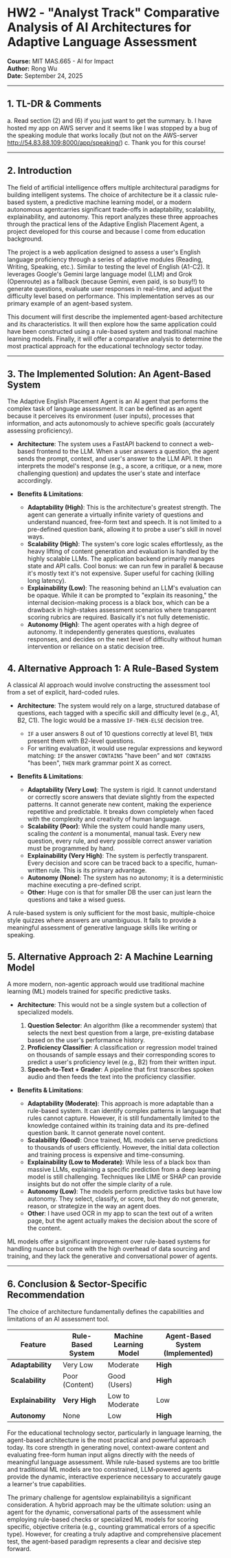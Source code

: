 
# HW2 - "Analyst Track" Comparative Analysis of AI Architectures for Adaptive Language Assessment

**Course:** MIT MAS.665 - AI for Impact  
**Author:** Rong Wu  
**Date:** September 24, 2025

---

## 1. TL-DR & Comments

a. Read section (2) and (6) if you just want to get the summary.
b. I have hosted my app on AWS server and it seems like I was stopped by a bug of the speaking module that works locally (but not on the AWS-server http://54.83.88.109:8000/app/speaking/)
c. Thank you for this course!

---

## 2. Introduction

The field of artificial intelligence offers multiple architectural paradigms for building intelligent systems. The choice of architecture be it a classic rule-based system, a predictive machine learning model, or a modern autonomous agentcarries significant trade-offs in adaptability, scalability, explainability, and autonomy. This report analyzes these three approaches through the practical lens of the Adaptive English Placement Agent, a project developed for this course and because I come from education background.

The project is a web application designed to assess a user's English language proficiency through a series of adaptive modules (Reading, Writing, Speaking, etc.). Similar to testing the level of English (A1-C2). It leverages Google's Gemini large language model (LLM) and Grok (Openroute) as a fallback (because Gemini, even paid, is so busy!!) to generate questions, evaluate user responses in real-time, and adjust the difficulty level based on performance. This implementation serves as our primary example of an agent-based system.

This document will first describe the implemented agent-based architecture and its characteristics. It will then explore how the same application could have been constructed using a rule-based system and traditional machine learning models. Finally, it will offer a comparative analysis to determine the most practical approach for the educational technology sector today.

---

## 3. The Implemented Solution: An Agent-Based System

The Adaptive English Placement Agent is an AI agent that performs the complex task of language assessment. It can be defined as an agent because it perceives its environment (user inputs), processes that information, and acts autonomously to achieve specific goals (accurately assessing proficiency).

-   **Architecture**: The system uses a FastAPI backend to connect a web-based frontend to the LLM. When a user answers a question, the agent sends the prompt, context, and user's answer to the LLM API. It then interprets the model's response (e.g., a score, a critique, or a new, more challenging question) and updates the user's state and interface accordingly.

-   **Benefits & Limitations**:
    -   **Adaptability (High)**: This is the architecture's greatest strength. The agent can generate a virtually infinite variety of questions and understand nuanced, free-form text and speech. It is not limited to a pre-defined question bank, allowing it to probe a user's skill in novel ways.
    -   **Scalability (High)**: The system's core logic scales effortlessly, as the heavy lifting of content generation and evaluation is handled by the highly scalable LLMs. The application backend primarily manages state and API calls. Cool bonus: we can run few in parallel & because it's mostly text it's not expensive. Super useful for caching (killing long latency).
    -   **Explainability (Low)**: The reasoning behind an LLM's evaluation can be opaque. While it can be prompted to "explain its reasoning," the internal decision-making process is a black box, which can be a drawback in high-stakes assessment scenarios where transparent scoring rubrics are required. Basically it's not fully detemenistic.
    -   **Autonomy (High)**: The agent operates with a high degree of autonomy. It independently generates questions, evaluates responses, and decides on the next level of difficulty without human intervention or reliance on a static decision tree.

## 4. Alternative Approach 1: A Rule-Based System

A classical AI approach would involve constructing the assessment tool from a set of explicit, hard-coded rules.

-   **Architecture**: The system would rely on a large, structured database of questions, each tagged with a specific skill and difficulty level (e.g., A1, B2, C1). The logic would be a massive `IF-THEN-ELSE` decision tree.
    -   `IF` a user answers 8 out of 10 questions correctly at level B1, `THEN` present them with B2-level questions.
    -   For writing evaluation, it would use regular expressions and keyword matching: `IF` the answer `CONTAINS` "have been" and `NOT CONTAINS` "has been", `THEN` mark grammar point X as correct.

-   **Benefits & Limitations**:
    -   **Adaptability (Very Low)**: The system is rigid. It cannot understand or correctly score answers that deviate slightly from the expected patterns. It cannot generate new content, making the experience repetitive and predictable. It breaks down completely when faced with the complexity and creativity of human language.
    -   **Scalability (Poor)**: While the system could handle many users, scaling the *content* is a monumental, manual task. Every new question, every rule, and every possible correct answer variation must be programmed by hand.
    -   **Explainability (Very High)**: The system is perfectly transparent. Every decision and score can be traced back to a specific, human-written rule. This is its primary advantage.
    -   **Autonomy (None)**: The system has no autonomy; it is a deterministic machine executing a pre-defined script.
    -   **Other**: Huge con is that for smaller DB the user can just learn the questions and take a wised guess.

A rule-based system is only sufficient for the most basic, multiple-choice style quizzes where answers are unambiguous. It fails to provide a meaningful assessment of generative language skills like writing or speaking.

## 5. Alternative Approach 2: A Machine Learning Model

A more modern, non-agentic approach would use traditional machine learning (ML) models trained for specific predictive tasks.

-   **Architecture**: This would not be a single system but a collection of specialized models.
    1.  **Question Selector**: An algorithm (like a recommender system) that selects the next best question from a large, pre-existing database based on the user's performance history.
    2.  **Proficiency Classifier**: A classification or regression model trained on thousands of sample essays and their corresponding scores to predict a user's proficiency level (e.g., B2) from their written input.
    3.  **Speech-to-Text + Grader**: A pipeline that first transcribes spoken audio and then feeds the text into the proficiency classifier.

-   **Benefits & Limitations**:
    -   **Adaptability (Moderate)**: This approach is more adaptable than a rule-based system. It can identify complex patterns in language that rules cannot capture. However, it is still fundamentally limited to the knowledge contained within its training data and its pre-defined question bank. It cannot generate novel content.
    -   **Scalability (Good)**: Once trained, ML models can serve predictions to thousands of users efficiently. However, the initial data collection and training process is expensive and time-consuming.
    -   **Explainability (Low to Moderate)**: While less of a black box than massive LLMs, explaining a specific prediction from a deep learning model is still challenging. Techniques like LIME or SHAP can provide insights but do not offer the simple clarity of a rule.
    -   **Autonomy (Low)**: The models perform predictive tasks but have low autonomy. They select, classify, or score, but they do not generate, reason, or strategize in the way an agent does.
    -   **Other**: I have used OCR in my app to scan the text out of a writen page, but the agent actually makes the decision about the score of the content.

ML models offer a significant improvement over rule-based systems for handling nuance but come with the high overhead of data sourcing and training, and they lack the generative and conversational power of agents.

---

## 6. Conclusion & Sector-Specific Recommendation

The choice of architecture fundamentally defines the capabilities and limitations of an AI assessment tool.

| Feature         | Rule-Based System | Machine Learning Model | Agent-Based System (Implemented) |
|-----------------|-------------------|------------------------|----------------------------------|
| **Adaptability**  | Very Low          | Moderate               | **High**                         |
| **Scalability**   | Poor (Content)    | Good (Users)           | **High**                         |
| **Explainability**| **Very High**     | Low to Moderate        | Low                              |
| **Autonomy**      | None              | Low                    | **High**                         |

For the educational technology sector, particularly in language learning, the agent-based architecture is the most practical and powerful approach today. Its core strength in generating novel, context-aware content and evaluating free-form human input aligns directly with the needs of meaningful language assessment. While rule-based systems are too brittle and traditional ML models are too constrained, LLM-powered agents provide the dynamic, interactive experience necessary to accurately gauge a learner's true capabilities.

The primary challenge for agentslow explainabilityis a significant consideration. A hybrid approach may be the ultimate solution: using an agent for the dynamic, conversational parts of the assessment while employing rule-based checks or specialized ML models for scoring specific, objective criteria (e.g., counting grammatical errors of a specific type). However, for creating a truly adaptive and comprehensive placement test, the agent-based paradigm represents a clear and decisive step forward.
